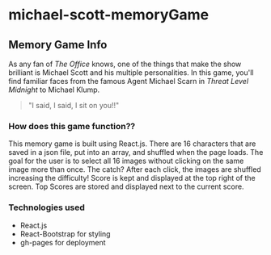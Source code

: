 # michael-scott-memoryGame

## Memory Game Info
As any fan of *The Office* knows, one of the things that make the show brilliant is Michael Scott and his multiple personalities. In this game, you'll find familiar faces from the famous Agent Michael Scarn in *Threat Level Midnight* to Michael Klump. 
>"I said, I said, I sit on you!!"

### How does this game function??
This memory game is built using React.js. There are 16 characters that are saved in a json file, put into an array, and shuffled when the page loads. The goal for the user is to select all 16 images without clicking on the same image more than once. The catch? After each click, the images are shuffled increasing the difficulty! Score is kept and displayed at the top right of the screen. Top Scores are stored and displayed next to the current score.

### Technologies used
* React.js
* React-Bootstrap for styling
* gh-pages for deployment